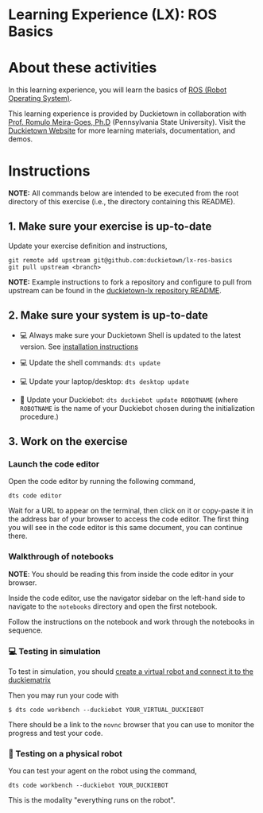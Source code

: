 # **Learning Experience (LX): ROS Basics**

# About these activities

In this learning experience, you will learn the basics of [ROS (Robot Operating System)](https://ros.org/).

This learning experience is provided by Duckietown in collaboration with 
[Prof. Romulo Meira-Goes, Ph.D](https://www.eecs.psu.edu/departments/directory-detail-g.aspx?q=rzm5911) 
(Pennsylvania State University). Visit the 
[Duckietown Website](https://www.duckietown.com) for more learning materials, documentation, and demos.


# Instructions

**NOTE:** All commands below are intended to be executed from the root directory of this exercise (i.e., the directory containing this README).


## 1. Make sure your exercise is up-to-date

Update your exercise definition and instructions,

    git remote add upstream git@github.com:duckietown/lx-ros-basics
    git pull upstream <branch>

**NOTE:** Example instructions to fork a repository and configure to pull from upstream can be found in the 
[duckietown-lx repository README](https://github.com/duckietown/duckietown-lx/blob/mooc2022/README.md).


## 2. Make sure your system is up-to-date

- 💻 Always make sure your Duckietown Shell is updated to the latest version. See [installation instructions](https://github.com/duckietown/duckietown-shell)

- 💻 Update the shell commands: `dts update`

- 💻 Update your laptop/desktop: `dts desktop update`

- 🚙 Update your Duckiebot: `dts duckiebot update ROBOTNAME` (where `ROBOTNAME` is the name of your Duckiebot chosen during the initialization procedure.)


## 3. Work on the exercise

### Launch the code editor

Open the code editor by running the following command,

```
dts code editor
```

Wait for a URL to appear on the terminal, then click on it or copy-paste it in the address bar
of your browser to access the code editor. The first thing you will see in the code editor is
this same document, you can continue there.


### Walkthrough of notebooks

**NOTE**: You should be reading this from inside the code editor in your browser.

Inside the code editor, use the navigator sidebar on the left-hand side to navigate to the
`notebooks` directory and open the first notebook.

Follow the instructions on the notebook and work through the notebooks in sequence.


### 💻 Testing in simulation

To test in simulation, you should [create a virtual robot and connect it to the duckiematrix](https://docs.duckietown.com/ente/devmanual-duckiematrix/intermediate/virtual-duckiebots/intro.html)

Then you may run your code with 

    $ dts code workbench --duckiebot YOUR_VIRTUAL_DUCKIEBOT

There should be a link to the `novnc` browser that you can use to monitor the progress and test your code. 



### 🚙 Testing on a physical robot

You can test your agent on the robot using the command,

    dts code workbench --duckiebot YOUR_DUCKIEBOT

This is the modality "everything runs on the robot".


